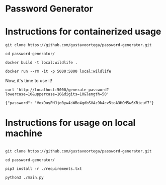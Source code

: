 # Password Generator



<h1>Instructions for containerized usage</h1>

```
git clone https://github.com/gustavoortega/password-generator.git

cd password-generator/

docker build -t local:wildlife .

docker run --rm -it -p 5000:5000 local:wildlife
```

Now, it's time to use it!
```
curl 'http://localhost:5000/generate-password?lowercase=10&uppercase=10&digits=10&length=50' 

{"password": "VoxDuyPHJjo0yw4sWBe4gdbSVAz9k4cv5toA3HOM5w6XRieuY7"}

```


<h1>Instructions for usage on local machine</h1>

```

git clone https://github.com/gustavoortega/password-generator.git

cd password-generator/

pip3 install -r ./requirements.txt

python3 ./main.py
```